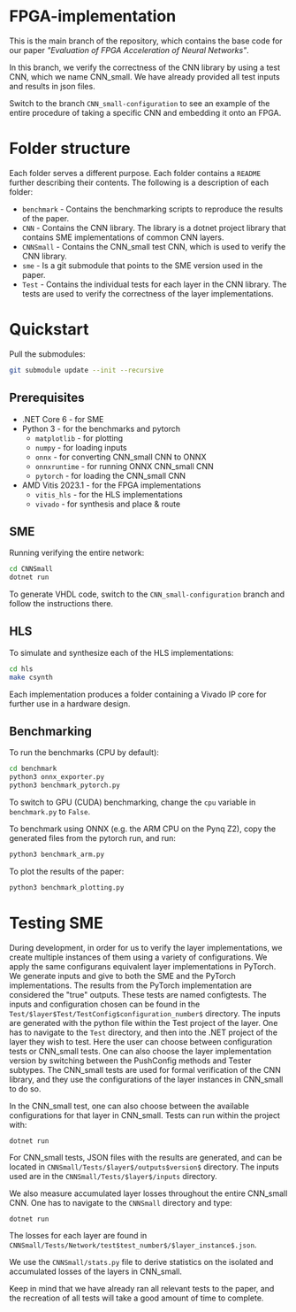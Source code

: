 # FPGA-implementation

This is the main branch of the repository, which contains the base code for our paper _"Evaluation of FPGA Acceleration of Neural Networks"_.


In this branch, we verify the correctness of the CNN library by using a test CNN, which we name CNN_small. We have already provided all test inputs and results in json files.

Switch to the branch `CNN_small-configuration` to see an example of the entire procedure of taking a specific CNN and embedding it onto an FPGA.

# Folder structure
Each folder serves a different purpose. Each folder contains a `README` further describing their contents. The following is a description of each folder:

- `benchmark` - Contains the benchmarking scripts to reproduce the results of the paper.
- `CNN` - Contains the CNN library. The library is a dotnet project library that contains SME implementations of common CNN layers.
- `CNNSmall` - Contains the CNN_small test CNN, which is used to verify the CNN library.
- `sme` - Is a git submodule that points to the SME version used in the paper.
- `Test` - Contains the individual tests for each layer in the CNN library. The tests are used to verify the correctness of the layer implementations.

# Quickstart
Pull the submodules:
```sh
git submodule update --init --recursive
```

## Prerequisites
- .NET Core 6 - for SME
- Python 3 - for the benchmarks and pytorch
  - `matplotlib` - for plotting
  - `numpy` - for loading inputs
  - `onnx` - for converting CNN_small CNN to ONNX
  - `onnxruntime` - for running ONNX CNN_small CNN
  - `pytorch` - for loading the CNN_small CNN
- AMD Vitis 2023.1 - for the FPGA implementations
  - `vitis_hls` - for the HLS implementations
  - `vivado` - for synthesis and place & route


## SME
Running verifying the entire network:
```sh
cd CNNSmall
dotnet run
```
To generate VHDL code, switch to the `CNN_small-configuration` branch and follow the instructions there.

## HLS
To simulate and synthesize each of the HLS implementations:
```sh
cd hls
make csynth
```
Each implementation produces a folder containing a Vivado IP core for further use in a hardware design.

## Benchmarking
To run the benchmarks (CPU by default):
```sh
cd benchmark
python3 onnx_exporter.py
python3 benchmark_pytorch.py
```
To switch to GPU (CUDA) benchmarking, change the `cpu` variable in `benchmark.py` to `False`.

To benchmark using ONNX (e.g. the ARM CPU on the Pynq Z2), copy the generated files from the pytorch run, and run:
```sh
python3 benchmark_arm.py
```

To plot the results of the paper:
```sh
python3 benchmark_plotting.py
```

# Testing SME

During development, in order for us to verify the layer implementations, we create multiple instances of them using a variety of configurations. We apply the same configurans equivalent layer implementations in PyTorch. We generate inputs and give to both the SME and the PyTorch implementations. The results from the PyTorch implementation are considered the "true" outputs. These tests are named configtests. The inputs and configuration chosen can be found in the `Test/$layer$Test/TestConfig$configuration_number$` directory. The inputs are generated with the python file within the Test project of the layer. One has to navigate to the `Test` directory, and then into the .NET project of the layer they wish to test. Here the user can choose between configuration tests or CNN_small tests. One can also choose the layer implementation version by switching between the PushConfig methods and Tester subtypes. The CNN_small tests are used for formal verification of the CNN library, and they use the configurations of the layer instances in CNN_small to do so.

In the CNN_small test, one can also choose between the available configurations for that layer in CNN_small. Tests can run within the project with:
```
dotnet run
```
For CNN_small tests, JSON files with the results are generated, and can be located in `CNNSmall/Tests/$layer$/outputs$version$` directory. The inputs used are in the `CNNSmall/Tests/$layer$/inputs` directory.

We also measure accumulated layer losses throughout the entire CNN_small CNN. One has to navigate to the `CNNSmall` directory and type:
```
dotnet run
```
The losses for each layer are found in `CNNSmall/Tests/Network/test$test_number$/$layer_instance$.json`.

We use the `CNNSmall/stats.py` file to derive statistics on the isolated and accumulated losses of the layers in CNN_small.

Keep in mind that we have already ran all relevant tests to the paper, and the recreation of all tests will take a good amount of time to complete.